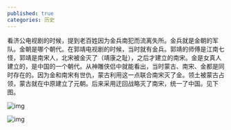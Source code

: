 ```yaml
---
published: true
categories: 历史
---
```

看济公电视剧的时候，提到老百姓因为金兵南犯而流离失所。金兵就是金朝的军队。金朝是哪个朝代。在郭靖电视剧的时候，当时就有金兵。郭靖的师傅是江南七怪，郭靖是南宋人，北宋被金灭了（靖康之耻），之后才建立的南宋。金是女真人建立的，是中国的一个朝代。从神雕侠侣中就能看出，当时蒙古、南宋、金都是同时存在的。因为金和南宋有世仇，蒙古利用这一点联合南宋灭了金。领土被蒙古占领，蒙古就在中原建立了元朝。后来采用迂回战略灭了南宋，统一了中国。见下图。

![img](https://picx.zhimg.com/80/v2-05871655d09b560bbdecafe10d9fd837_720w.png?source=d16d100b)






![img](https://picx.zhimg.com/80/v2-0ccfad05cc4e32464ae7ec4f2488fcf2_720w.png?source=d16d100b)




